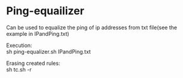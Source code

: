 # Ping-equailizer
Can be used to equalize the ping of ip addresses from txt file(see the example in IPandPing.txt)  

Execution:  
sh ping-equalizer.sh IPandPing.txt  

Erasing created rules:  
sh tc.sh -r  
